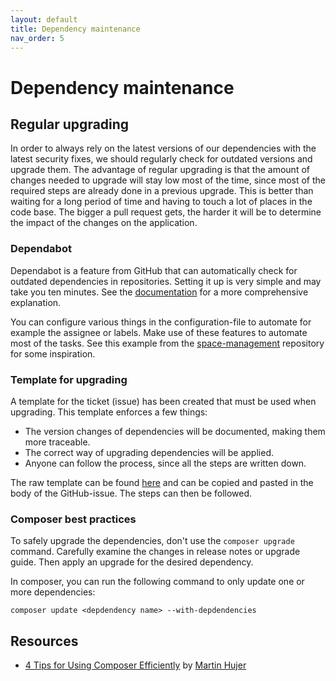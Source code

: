 ```yaml
---
layout: default
title: Dependency maintenance
nav_order: 5
---
```


# Dependency maintenance

## Regular upgrading

In order to always rely on the latest versions of our dependencies with the latest security fixes, we should regularly
check for outdated versions and upgrade them. The advantage of regular upgrading is that the amount of changes needed to
upgrade will stay low most of the time, since most of the required steps are already done in a previous upgrade. This is
better than waiting for a long period of time and having to touch a lot of places in the code base. The bigger a pull
request gets, the harder it will be to determine the impact of the changes on the application.

### Dependabot

Dependabot is a feature from GitHub that can automatically check for outdated dependencies in repositories. Setting it
up is very simple and may take you ten minutes. See
the [documentation](https://docs.github.com/en/code-security/supply-chain-security/keeping-your-dependencies-updated-automatically/about-dependabot-version-updates)
for a more comprehensive explanation.

You can configure various things in the configuration-file to automate for example the assignee or labels. Make use of
these features to automate most of the tasks. See this example from
the [space-management](https://github.com/KA-Huis/space-management/blob/acceptance/.github/dependabot.yml) repository
for some inspiration.

### Template for upgrading

A template for the ticket (issue) has been created that must be used when upgrading. This template enforces a few
things:

* The version changes of dependencies will be documented, making them more traceable.
* The correct way of upgrading dependencies will be applied.
* Anyone can follow the process, since all the steps are written down.

The raw template can be
found [here](https://raw.githubusercontent.com/KA-Huis/guides/main/tools/dependency-upgrade-template.md) and can be
copied and pasted in the body of the GitHub-issue. The steps can then be followed.

### Composer best practices

To safely upgrade the dependencies, don't use the `composer upgrade` command. Carefully examine the changes in release notes or upgrade guide. Then apply an upgrade for the desired dependency.

In composer, you can run the following command to only update one or more dependencies:

```shell
composer update <depdendency name> --with-depdendencies
```


## Resources

* [4 Tips for Using Composer Efficiently](https://blog.martinhujer.cz/17-tips-for-using-composer-efficiently/) by [Martin Hujer](https://github.com/mhujer)